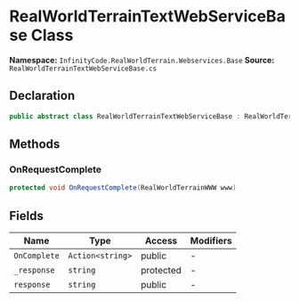 # RealWorldTerrainTextWebServiceBase Class

**Namespace:** `InfinityCode.RealWorldTerrain.Webservices.Base`
**Source:** `RealWorldTerrainTextWebServiceBase.cs`

## Declaration

```csharp
public abstract class RealWorldTerrainTextWebServiceBase : RealWorldTerrainWebServiceBase
```

## Methods

### OnRequestComplete

```csharp
protected void OnRequestComplete(RealWorldTerrainWWW www)
```

## Fields

| Name | Type | Access | Modifiers |
|------|------|--------|-----------|
| `OnComplete` | `Action<string>` | public | - |
| `_response` | `string` | protected | - |
| `response` | `string` | public | - |

